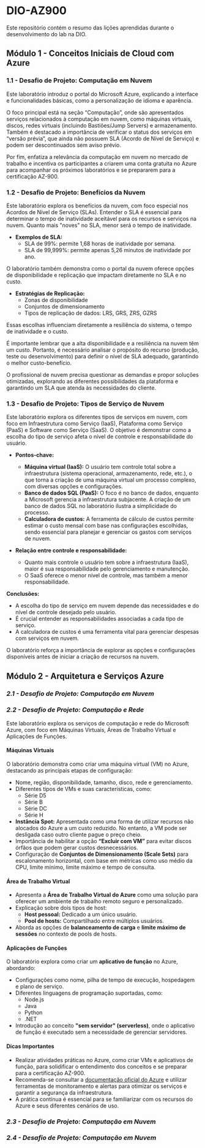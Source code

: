 # DIO-AZ900

Este repositório contém o resumo das lições aprendidas durante o desenvolvimento do lab na DIO.

## Módulo 1 - Conceitos Iniciais de Cloud com Azure

### 1.1 - Desafio de Projeto: Computação em Nuvem

Este laboratório introduz o portal do Microsoft Azure, explicando a interface e funcionalidades básicas, como a personalização de idioma e aparência.

O foco principal está na seção “Computação”, onde são apresentados serviços relacionados à computação em nuvem, como máquinas virtuais, discos, redes virtuais (incluindo Bastiões/Jump Servers) e armazenamento. Também é destacado a importância de verificar o status dos serviços em “versão prévia”, que ainda não possuem SLA (Acordo de Nível de Serviço) e podem ser descontinuados sem aviso prévio.

Por fim, enfatiza a relevância da computação em nuvem no mercado de trabalho e incentiva os participantes a criarem uma conta gratuita no Azure para acompanhar os próximos laboratórios e se prepararem para a certificação AZ-900.

### 1.2 - Desafio de Projeto: Benefícios da Nuvem

Este laboratório explora os benefícios da nuvem, com foco especial nos Acordos de Nível de Serviço (SLAs). Entender o SLA é essencial para determinar o tempo de inatividade aceitável para os recursos e serviços na nuvem. Quanto mais "noves" no SLA, menor será o tempo de inatividade.

- **Exemplos de SLA:**
  - SLA de 99%: permite 1,68 horas de inatividade por semana.
  - SLA de 99,999%: permite apenas 5,26 minutos de inatividade por ano.

O laboratório também demonstra como o portal da nuvem oferece opções de disponibilidade e replicação que impactam diretamente no SLA e no custo.

- **Estratégias de Replicação:**
  - Zonas de disponibilidade
  - Conjuntos de dimensionamento
  - Tipos de replicação de dados: LRS, GRS, ZRS, GZRS

Essas escolhas influenciam diretamente a resiliência do sistema, o tempo de inatividade e o custo.

É importante lembrar que a alta disponibilidade e a resiliência na nuvem têm um custo. Portanto, é necessário analisar o propósito do recurso (produção, teste ou desenvolvimento) para definir o nível de SLA adequado, garantindo o melhor custo-benefício.

O profissional de nuvem precisa questionar as demandas e propor soluções otimizadas, explorando as diferentes possibilidades da plataforma e garantindo um SLA que atenda às necessidades do cliente.

### 1.3 - Desafio de Projeto: Tipos de Serviço de Nuvem

Este laboratório explora os diferentes tipos de serviços em nuvem, com foco em Infraestrutura como Serviço (IaaS), Plataforma como Serviço (PaaS) e Software como Serviço (SaaS). O objetivo é demonstrar como a escolha do tipo de serviço afeta o nível de controle e responsabilidade do usuário.

- **Pontos-chave:**
  - **Máquina virtual (IaaS):** O usuário tem controle total sobre a infraestrutura (sistema operacional, armazenamento, rede, etc.), o que torna a criação de uma máquina virtual um processo complexo, com diversas opções e configurações.
  - **Banco de dados SQL (PaaS):** O foco é no banco de dados, enquanto a Microsoft gerencia a infraestrutura subjacente. A criação de um banco de dados SQL no laboratório ilustra a simplicidade do processo.
  - **Calculadora de custos:** A ferramenta de cálculo de custos permite estimar o custo mensal com base nas configurações escolhidas, sendo essencial para planejar e gerenciar os gastos com serviços de nuvem.

- **Relação entre controle e responsabilidade:**
  - Quanto mais controle o usuário tem sobre a infraestrutura (IaaS), maior é sua responsabilidade pelo gerenciamento e manutenção.
  - O SaaS oferece o menor nível de controle, mas também a menor responsabilidade.

**Conclusões:**

- A escolha do tipo de serviço em nuvem depende das necessidades e do nível de controle desejado pelo usuário.
- É crucial entender as responsabilidades associadas a cada tipo de serviço.
- A calculadora de custos é uma ferramenta vital para gerenciar despesas com serviços em nuvem.

O laboratório reforça a importância de explorar as opções e configurações disponíveis antes de iniciar a criação de recursos na nuvem.

## **Módulo 2 - Arquitetura e Serviços Azure**

### *2.1 - Desafio de Projeto: Computação em Nuvem*

### *2.2 - Desafio de Projeto: Computação e Rede*

Este laboratório explora os serviços de computação e rede do Microsoft Azure, com foco em Máquinas Virtuais, Áreas de Trabalho Virtual e Aplicações de Funções.

#### Máquinas Virtuais

O laboratório demonstra como criar uma máquina virtual (VM) no Azure, destacando as principais etapas de configuração:

- Nome, região, disponibilidade, tamanho, disco, rede e gerenciamento.
- Diferentes tipos de VMs e suas características, como:
  - Série D5
  - Série B
  - Série DC
  - Série H
- **Instância Spot:** Apresentada como uma forma de utilizar recursos não alocados do Azure a um custo reduzido. No entanto, a VM pode ser desligada caso outro cliente pague o preço cheio.
- Importância de habilitar a opção **“Excluir com VM”** para evitar discos órfãos que podem gerar custos desnecessários.
- Configuração de **Conjuntos de Dimensionamento (Scale Sets)** para escalonamento horizontal, com base em métricas como uso médio da CPU, limite mínimo, limite máximo e tempo de consulta.

#### Área de Trabalho Virtual

- Apresenta a **Área de Trabalho Virtual do Azure** como uma solução para oferecer um ambiente de trabalho remoto seguro e personalizado.
- Explicação sobre dois tipos de host:
  - **Host pessoal:** Dedicado a um único usuário.
  - **Pool de hosts:** Compartilhado entre múltiplos usuários.
- Aborda as opções de **balanceamento de carga** e **limite máximo de sessões** no contexto de pools de hosts.

#### Aplicações de Funções

O laboratório explora como criar um **aplicativo de função** no Azure, abordando:

- Configurações como nome, pilha de tempo de execução, hospedagem e plano de serviço.
- Diferentes linguagens de programação suportadas, como:
  - Node.js
  - Java
  - Python
  - .NET
- Introdução ao conceito **"sem servidor" (serverless)**, onde o aplicativo de função é executado sem a necessidade de gerenciar servidores.

#### Dicas Importantes

- Realizar atividades práticas no Azure, como criar VMs e aplicativos de função, para solidificar o entendimento dos conceitos e se preparar para a certificação AZ-900.
- Recomenda-se consultar a [documentação oficial do Azure](https://docs.microsoft.com/azure) e utilizar ferramentas de monitoramento e alertas para otimizar os serviços e garantir a segurança da infraestrutura.
- A prática contínua é essencial para se familiarizar com os recursos do Azure e seus diferentes cenários de uso.

### *2.3 - Desafio de Projeto: Computação em Nuvem*

### *2.4 - Desafio de Projeto: Computação em Nuvem*
